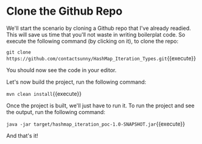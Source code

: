# Clone the Github Repo

We'll start the scenario by cloning a Github repo that I've already readied. This will save us time that you'll not waste in writing boilerplat code. So execute the following command (by clicking on it), to clone the repo:

`git clone https://github.com/contactsunny/HashMap_Iteration_Types.git`{{execute}}

You should now see the code in your editor.

Let's now build the project, run the following command:

`mvn clean install`{{execute}}

Once the project is built, we'll just have to run it. To run the project and see the output, run the following command:

`java -jar target/hashmap_iteration_poc-1.0-SNAPSHOT.jar`{{execute}}

And that's it!